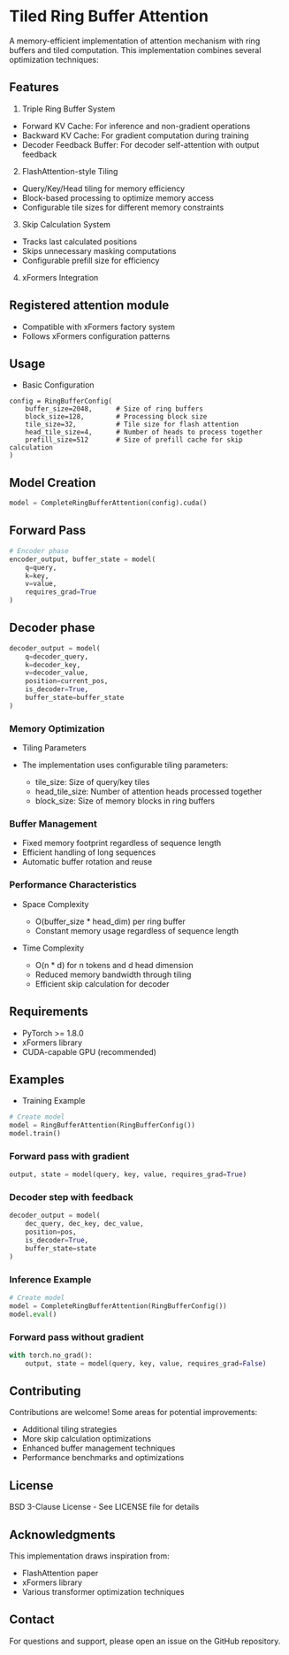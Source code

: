 # Tiled Ring Buffer Attention
A memory-efficient implementation of attention mechanism with ring buffers and tiled computation. This implementation combines several optimization techniques:
## Features
1. Triple Ring Buffer System

- Forward KV Cache: For inference and non-gradient operations
- Backward KV Cache: For gradient computation during training
- Decoder Feedback Buffer: For decoder self-attention with output feedback

2. FlashAttention-style Tiling

- Query/Key/Head tiling for memory efficiency
- Block-based processing to optimize memory access
- Configurable tile sizes for different memory constraints

3. Skip Calculation System

- Tracks last calculated positions
- Skips unnecessary masking computations
- Configurable prefill size for efficiency

4. xFormers Integration

## Registered attention module
- Compatible with xFormers factory system
- Follows xFormers configuration patterns

## Usage
- Basic Configuration
```pythhon
config = RingBufferConfig(
    buffer_size=2048,      # Size of ring buffers
    block_size=128,        # Processing block size
    tile_size=32,          # Tile size for flash attention
    head_tile_size=4,      # Number of heads to process together
    prefill_size=512       # Size of prefill cache for skip calculation
)
```

## Model Creation
```python
model = CompleteRingBufferAttention(config).cuda()
```
## Forward Pass
```python
# Encoder phase
encoder_output, buffer_state = model(
    q=query,
    k=key,
    v=value,
    requires_grad=True
)
```
## Decoder phase
```python
decoder_output = model(
    q=decoder_query,
    k=decoder_key,
    v=decoder_value,
    position=current_pos,
    is_decoder=True,
    buffer_state=buffer_state
)
```
### Memory Optimization
- Tiling Parameters
- The implementation uses configurable tiling parameters:

    - tile_size: Size of query/key tiles
    - head_tile_size: Number of attention heads processed together
    - block_size: Size of memory blocks in ring buffers

### Buffer Management

- Fixed memory footprint regardless of sequence length
- Efficient handling of long sequences
- Automatic buffer rotation and reuse

### Performance Characteristics
- Space Complexity

    - O(buffer_size * head_dim) per ring buffer
    - Constant memory usage regardless of sequence length

- Time Complexity

    - O(n * d) for n tokens and d head dimension
    - Reduced memory bandwidth through tiling
    - Efficient skip calculation for decoder

## Requirements

- PyTorch >= 1.8.0
- xFormers library
- CUDA-capable GPU (recommended)


## Examples
- Training Example
```python
# Create model
model = RingBufferAttention(RingBufferConfig())
model.train()
```

### Forward pass with gradient
```python
output, state = model(query, key, value, requires_grad=True)
```
### Decoder step with feedback
```python
decoder_output = model(
    dec_query, dec_key, dec_value,
    position=pos,
    is_decoder=True,
    buffer_state=state
)
```
### Inference Example
```python
# Create model
model = CompleteRingBufferAttention(RingBufferConfig())
model.eval()
```

### Forward pass without gradient
```python
with torch.no_grad():
    output, state = model(query, key, value, requires_grad=False)
```

## Contributing
Contributions are welcome! Some areas for potential improvements:

- Additional tiling strategies
- More skip calculation optimizations
- Enhanced buffer management techniques
- Performance benchmarks and optimizations

## License
BSD 3-Clause License - See LICENSE file for details

## Acknowledgments
This implementation draws inspiration from:

- FlashAttention paper
- xFormers library
- Various transformer optimization techniques

## Contact
For questions and support, please open an issue on the GitHub repository.
